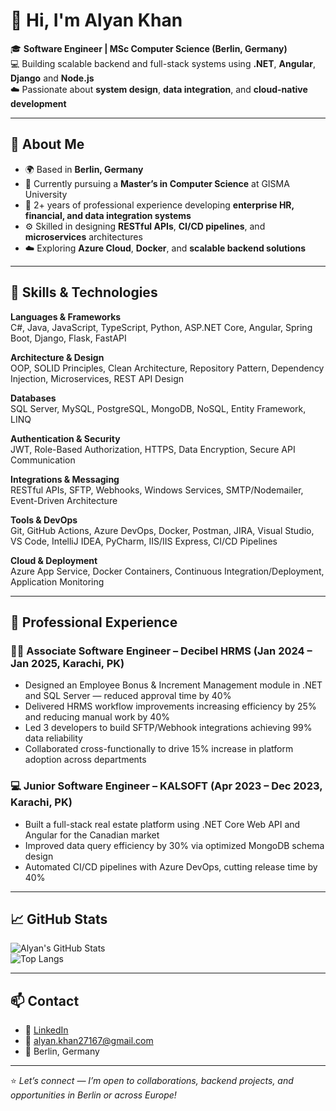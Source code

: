 # 👋 Hi, I'm Alyan Khan  

🎓 **Software Engineer | MSc Computer Science (Berlin, Germany)**  
💻 Building scalable backend and full-stack systems using **.NET**, **Angular**, **Django** and **Node.js**  
☁️ Passionate about **system design**, **data integration**, and **cloud-native development**

---

## 🧠 About Me  
- 🌍 Based in **Berlin, Germany**  
- 🎯 Currently pursuing a **Master’s in Computer Science** at GISMA University  
- 💼 2+ years of professional experience developing **enterprise HR, financial, and data integration systems**  
- ⚙️ Skilled in designing **RESTful APIs**, **CI/CD pipelines**, and **microservices** architectures  
- ☁️ Exploring **Azure Cloud**, **Docker**, and **scalable backend solutions**
  
---

## 🧰 Skills & Technologies  

**Languages & Frameworks**  
C#, Java, JavaScript, TypeScript, Python, ASP.NET Core, Angular, Spring Boot, Django, Flask, FastAPI  

**Architecture & Design**  
OOP, SOLID Principles, Clean Architecture, Repository Pattern, Dependency Injection, Microservices, REST API Design  

**Databases**  
SQL Server, MySQL, PostgreSQL, MongoDB, NoSQL, Entity Framework, LINQ  

**Authentication & Security**  
JWT, Role-Based Authorization, HTTPS, Data Encryption, Secure API Communication  

**Integrations & Messaging**  
RESTful APIs, SFTP, Webhooks, Windows Services, SMTP/Nodemailer, Event-Driven Architecture  

**Tools & DevOps**  
Git, GitHub Actions, Azure DevOps, Docker, Postman, JIRA, Visual Studio, VS Code, IntelliJ IDEA, PyCharm, IIS/IIS Express, CI/CD Pipelines  

**Cloud & Deployment**  
Azure App Service, Docker Containers, Continuous Integration/Deployment, Application Monitoring  

---

## 🧩 Professional Experience  

### 👨‍💻 **Associate Software Engineer – Decibel HRMS** (Jan 2024 – Jan 2025, Karachi, PK)  
- Designed an Employee Bonus & Increment Management module in .NET and SQL Server — reduced approval time by 40%  
- Delivered HRMS workflow improvements increasing efficiency by 25% and reducing manual work by 40%  
- Led 3 developers to build SFTP/Webhook integrations achieving 99% data reliability  
- Collaborated cross-functionally to drive 15% increase in platform adoption across departments  

### 💻 **Junior Software Engineer – KALSOFT** (Apr 2023 – Dec 2023, Karachi, PK)  
- Built a full-stack real estate platform using .NET Core Web API and Angular for the Canadian market  
- Improved data query efficiency by 30% via optimized MongoDB schema design  
- Automated CI/CD pipelines with Azure DevOps, cutting release time by 40%

---

## 📈 GitHub Stats  

![Alyan's GitHub Stats](https://github-readme-stats.vercel.app/api?username=Alyan2717&show_icons=true&theme=tokyonight)  
![Top Langs](https://github-readme-stats.vercel.app/api/top-langs/?username=Alyan2717&layout=compact&theme=tokyonight)

---

## 📫 Contact  

- 💼 [LinkedIn](https://www.linkedin.com/in/alyan-khan-58b296194/)  
- 📧 [alyan.khan27167@gmail.com](mailto:alyan.khan27167@gmail.com)    
- 📍 Berlin, Germany  

---

⭐ *Let’s connect — I’m open to collaborations, backend projects, and opportunities in Berlin or across Europe!*  
